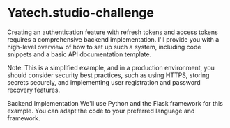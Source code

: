 # Yatech.studio-challenge
Creating an authentication feature with refresh tokens and access tokens requires a comprehensive backend implementation. I'll provide you with a high-level overview of how to set up such a system, including code snippets and a basic API documentation template.

Note: This is a simplified example, and in a production environment, you should consider security best practices, such as using HTTPS, storing secrets securely, and implementing user registration and password recovery features.

Backend Implementation
We'll use Python and the Flask framework for this example. You can adapt the code to your preferred language and framework.
